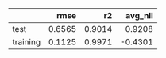 |          |   rmse |     r2 |   avg_nll |
|:---------|-------:|-------:|----------:|
| test     | 0.6565 | 0.9014 |    0.9208 |
| training | 0.1125 | 0.9971 |   -0.4301 |